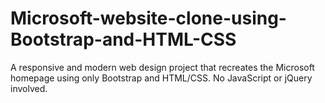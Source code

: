 # Microsoft-website-clone-using-Bootstrap-and-HTML-CSS
A responsive and modern web design project that recreates the Microsoft homepage using only Bootstrap and HTML/CSS. No JavaScript or jQuery involved.
